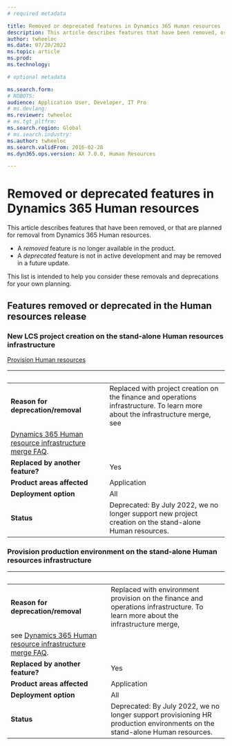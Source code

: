 ```yaml
---
# required metadata

title: Removed or deprecated features in Dynamics 365 Human resources
description: This article describes features that have been removed, or that are planned for removal from Dynamics 365 Human resources. 
author: twheeloc
ms.date: 07/20/2022
ms.topic: article
ms.prod: 
ms.technology: 

# optional metadata

ms.search.form:
# ROBOTS: 
audience: Application User, Developer, IT Pro
# ms.devlang: 
ms.reviewer: twheeloc
# ms.tgt_pltfrm: 
ms.search.region: Global
# ms.search.industry: 
ms.author: twheeloc
ms.search.validFrom: 2016-02-28
ms.dyn365.ops.version: AX 7.0.0, Human Resources

---
```


# Removed or deprecated features in Dynamics 365 Human resources

This article describes features that have been removed, or that are planned for removal from Dynamics 365 Human resources.

- A *removed* feature is no longer available in the product.
- A *deprecated* feature is not in active development and may be removed in a future update.

This list is intended to help you consider these removals and deprecations for your own planning. 

## Features removed or deprecated in the Human resources release

### New LCS project creation on the stand-alone Human resources infrastructure 

[Provision Human resources](hr-admin-setup-provision.md)

| &nbsp; | &nbsp; |
|------------|--------------------|
| **Reason for deprecation/removal** |Replaced with project creation on the finance and operations infrastructure. To learn more about the infrastructure merge, see 
[Dynamics 365 Human resource infrastructure merge FAQ](/hr-infrastructure-merge-faq).|
| **Replaced by another feature?**   |  Yes|
| **Product areas affected**         |Application |
| **Deployment option**              | All  |
| **Status**                         | Deprecated: By July 2022, we no longer support new project creation on the stand-alone Human resources.|

### Provision production environment on the stand-alone Human resources infrastructure 

| &nbsp; | &nbsp; |
|------------|--------------------|
| **Reason for deprecation/removal** |Replaced with environment provision on the finance and operations infrastructure. To learn more about the infrastructure merge, 
see [Dynamics 365 Human resource infrastructure merge FAQ](/hr-infrastructure-merge-faq.md).|
| **Replaced by another feature?**   |  Yes|
| **Product areas affected**         |Application |
| **Deployment option**              | All  |
| **Status**                         | Deprecated: By July 2022, we no longer support provisioning HR production environments on the stand-alone Human resources.|













